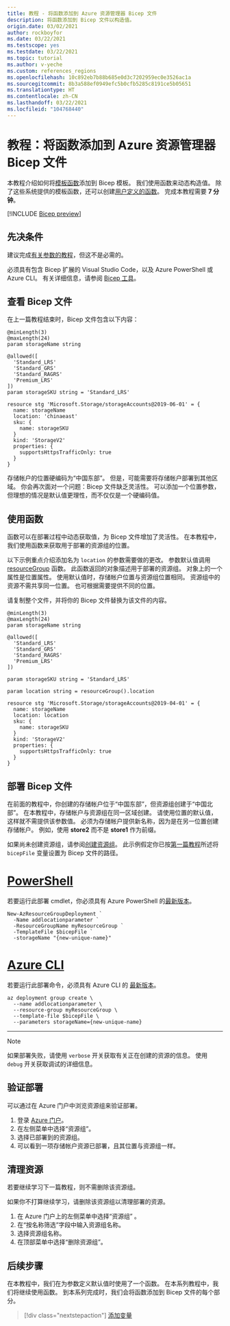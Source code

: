 ```yaml
---
title: 教程 - 将函数添加到 Azure 资源管理器 Bicep 文件
description: 将函数添加到 Bicep 文件以构造值。
origin.date: 03/02/2021
author: rockboyfor
ms.date: 03/22/2021
ms.testscope: yes
ms.testdate: 03/22/2021
ms.topic: tutorial
ms.author: v-yeche
ms.custom: references_regions
ms.openlocfilehash: 10c892eb7b88b685e0d3c7202959ec0e3526ac1a
ms.sourcegitcommit: 8b3a588ef0949efc5b0cfb5285c8191ce5b05651
ms.translationtype: HT
ms.contentlocale: zh-CN
ms.lasthandoff: 03/22/2021
ms.locfileid: "104768440"
---
```

<!--Verified successfully on 03/15/2021-->
# <a name="tutorial-add-functions-to-azure-resource-manager-bicep-file"></a>教程：将函数添加到 Azure 资源管理器 Bicep 文件

本教程介绍如何将[模板函数](template-functions.md)添加到 Bicep 模板。 我们使用函数来动态构造值。 除了这些系统提供的模板函数，还可以创建[用户定义的函数](./template-user-defined-functions.md)。 完成本教程需要 **7 分钟**。

[!INCLUDE [Bicep preview](../../../includes/resource-manager-bicep-preview.md)]

## <a name="prerequisites"></a>先决条件

建议完成[有关参数的教程](bicep-tutorial-add-parameters.md)，但这不是必需的。

必须具有包含 Bicep 扩展的 Visual Studio Code，以及 Azure PowerShell 或 Azure CLI。 有关详细信息，请参阅 [Bicep 工具](bicep-tutorial-create-first-bicep.md#get-tools)。

## <a name="review-bicep-file"></a>查看 Bicep 文件

在上一篇教程结束时，Bicep 文件包含以下内容：

```bicep
@minLength(3)
@maxLength(24)
param storageName string

@allowed([
  'Standard_LRS'
  'Standard_GRS'
  'Standard_RAGRS'
  'Premium_LRS'
])
param storageSKU string = 'Standard_LRS'

resource stg 'Microsoft.Storage/storageAccounts@2019-06-01' = {
  name: storageName
  location: 'chinaeast'
  sku: {
    name: storageSKU
  }
  kind: 'StorageV2'
  properties: {
    supportsHttpsTrafficOnly: true
  }
}
```

存储帐户的位置硬编码为“中国东部”。  但是，可能需要将存储帐户部署到其他区域。 你会再次面对一个问题：Bicep 文件缺乏灵活性。 可以添加一个位置参数，但理想的情况是默认值更理性，而不仅仅是一个硬编码值。

## <a name="use-function"></a>使用函数

函数可以在部署过程中动态获取值，为 Bicep 文件增加了灵活性。 在本教程中，我们使用函数来获取用于部署的资源组的位置。

以下示例重点介绍添加名为 `location` 的参数需要做的更改。 参数默认值调用 [resourceGroup](template-functions-resource.md#resourcegroup) 函数。 此函数返回的对象描述用于部署的资源组。 对象上的一个属性是位置属性。 使用默认值时，存储帐户位置与资源组位置相同。 资源组中的资源不需共享同一位置。 也可根据需要提供不同的位置。

请复制整个文件，并将你的 Bicep 文件替换为该文件的内容。

```bicep
@minLength(3)
@maxLength(24)
param storageName string

@allowed([
  'Standard_LRS'
  'Standard_GRS'
  'Standard_RAGRS'
  'Premium_LRS'
])

param storageSKU string = 'Standard_LRS'

param location string = resourceGroup().location

resource stg 'Microsoft.Storage/storageAccounts@2019-04-01' = {
  name: storageName
  location: location
  sku: {
    name: storageSKU
  }
  kind: 'StorageV2'
  properties: {
    supportsHttpsTrafficOnly: true
  }
}
```

## <a name="deploy-bicep-file"></a>部署 Bicep 文件

在前面的教程中，你创建的存储帐户位于“中国东部”，但资源组创建于“中国北部”。 在本教程中，存储帐户与资源组在同一区域创建。 请使用位置的默认值，这样就不需提供该参数值。 必须为存储帐户提供新名称，因为是在另一位置创建存储帐户。 例如，使用 **store2** 而不是 **store1** 作为前缀。

如果尚未创建资源组，请参阅[创建资源组](bicep-tutorial-create-first-bicep.md#create-resource-group)。 此示例假定你已按[第一篇教程](bicep-tutorial-create-first-bicep.md#deploy-bicep-file)所述将 `bicepFile` 变量设置为 Bicep 文件的路径。

# <a name="powershell"></a>[PowerShell](#tab/azure-powershell)

若要运行此部署 cmdlet，你必须具有 Azure PowerShell 的[最新版本](https://docs.microsoft.com/powershell/azure/install-az-ps)。

```azurepowershell
New-AzResourceGroupDeployment `
  -Name addlocationparameter `
  -ResourceGroupName myResourceGroup `
  -TemplateFile $bicepFile `
  -storageName "{new-unique-name}"
```

# <a name="azure-cli"></a>[Azure CLI](#tab/azure-cli)

若要运行此部署命令，必须具有 Azure CLI 的 [最新版本](https://docs.microsoft.com/cli/azure/install-azure-cli)。

```azurecli
az deployment group create \
  --name addlocationparameter \
  --resource-group myResourceGroup \
  --template-file $bicepFile \
  --parameters storageName={new-unique-name}
```

---

> [!NOTE]
> 如果部署失败，请使用 `verbose` 开关获取有关正在创建的资源的信息。 使用 `debug` 开关获取调试的详细信息。

## <a name="verify-deployment"></a>验证部署

可以通过在 Azure 门户中浏览资源组来验证部署。

1. 登录 [Azure 门户](https://portal.azure.cn)。
1. 在左侧菜单中选择“资源组”。 
1. 选择已部署到的资源组。
1. 可以看到一项存储帐户资源已部署，且其位置与资源组一样。

## <a name="clean-up-resources"></a>清理资源

若要继续学习下一篇教程，则不需删除该资源组。

如果你不打算继续学习，请删除该资源组以清理部署的资源。

1. 在 Azure 门户上的左侧菜单中选择“资源组”  。
2. 在“按名称筛选”字段中输入资源组名称。
3. 选择资源组名称。
4. 在顶部菜单中选择“删除资源组”。

## <a name="next-steps"></a>后续步骤

在本教程中，我们在为参数定义默认值时使用了一个函数。 在本系列教程中，我们将继续使用函数。 到本系列完成时，我们会将函数添加到 Bicep 文件的每个部分。

> [!div class="nextstepaction"]
> [添加变量](bicep-tutorial-add-variables.md)

<!--Update_Description: new article about bicep tutorial add functions-->
<!--NEW.date: 03/22/2021-->